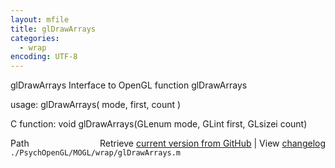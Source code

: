 ```yaml
---
layout: mfile
title: glDrawArrays
categories:
  - wrap
encoding: UTF-8
---
```


glDrawArrays  Interface to OpenGL function glDrawArrays

usage:  glDrawArrays( mode, first, count )

C function:  void glDrawArrays(GLenum mode, GLint first, GLsizei count)


<div class="code_header" style="text-align:right;">
  <span style="float:left;">Path&nbsp;&nbsp;</span> <span class="counter">Retrieve <a href=
  "https://raw.github.com/Psychtoolbox-3/Psychtoolbox-3/beta/./PsychOpenGL/MOGL/wrap/glDrawArrays.m">current version from GitHub</a> | View <a href=
  "https://github.com/Psychtoolbox-3/Psychtoolbox-3/commits/beta/./PsychOpenGL/MOGL/wrap/glDrawArrays.m">changelog</a></span>
</div>
<div class="code">
  <code>./PsychOpenGL/MOGL/wrap/glDrawArrays.m</code>
</div>
